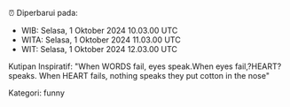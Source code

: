 ⏰ Diperbarui pada:
- WIB: Selasa, 1 Oktober 2024 10.03.00 UTC
- WITA: Selasa, 1 Oktober 2024 11.03.00 UTC
- WIT: Selasa, 1 Oktober 2024 12.03.00 UTC

Kutipan Inspiratif:
"When WORDS fail, eyes speak.When eyes fail,?HEART? speaks. When HEART fails, nothing speaks they put cotton in the nose"


Kategori: funny

